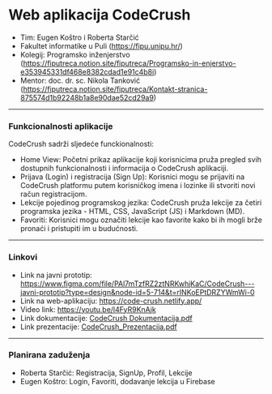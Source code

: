 # Web aplikacija CodeCrush
- Tim: Eugen Koštro i Roberta Starčić
- Fakultet informatike u Puli (https://fipu.unipu.hr/)
- Kolegij: Programsko inženjerstvo (https://fiputreca.notion.site/fiputreca/Programsko-in-enjerstvo-e353945331df468e8382cdad1e91c4b8i)
- Mentor: doc. dr. sc. Nikola Tanković (https://fiputreca.notion.site/fiputreca/Kontakt-stranica-875574d1b92248b1a8e90dae52cd29a9)
---
### Funkcionalnosti aplikacije
CodeCrush sadrži sljedeće funckionalnosti: 
- Home View: Početni prikaz aplikacije koji korisnicima pruža pregled svih dostupnih funkcionalnosti i informacija o CodeCrush aplikaciji.
- Prijava (Login) i registracija (Sign Up): Korisnici mogu se prijaviti na CodeCrush platformu putem korisničkog imena i lozinke ili stvoriti novi račun registracijom.
- Lekcije pojedinog programskog jezika: CodeCrush pruža lekcije za četiri programska jezika - HTML, CSS, JavaScript (JS) i Markdown (MD).
- Favoriti: Korisnici mogu označiti lekcije kao favorite kako bi ih mogli brže pronaći i pristupiti im u budućnosti.
---
### Linkovi
- Link na javni prototip: https://www.figma.com/file/PAl7mTzfRZ2ztNRKwhjKaC/CodeCrush---javni-prototip?type=design&node-id=5-714&t=rINKoEPtDRZYWmWi-0
- Link na web-aplikaciju: https://code-crush.netlify.app/
- Video link: https://youtu.be/l4FyR9KnAjk
- Link dokumentacije: [CodeCrush Dokumentacija.pdf](https://github.com/rstarcic/CodeCrush/files/11853680/CodeCrush.Dokumentacija.pdf)
- Link prezentacije: [CodeCrush_Prezentacija.pdf](https://github.com/rstarcic/CodeCrush/files/11853486/CodeCrush_Prezentacija.pdf)
---
### Planirana zaduženja
- Roberta Starčić: Registracija, SignUp, Profil, Lekcije
- Eugen Koštro: Login, Favoriti, dodavanje lekcija u Firebase
 
